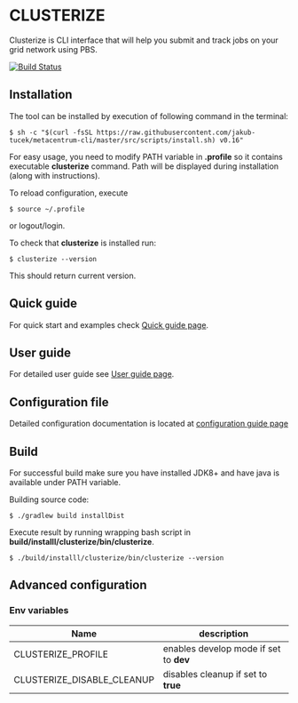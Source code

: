 # CLUSTERIZE

Clusterize is CLI interface that will help you submit and track jobs on your grid network using PBS.


[![Build Status](https://travis-ci.com/jakub-tucek/clusterize.svg?branch=master)](https://travis-ci.com/jakub-tucek/clusterize)

## Installation

The tool can be installed by execution of following command in the terminal:
```
$ sh -c "$(curl -fsSL https://raw.githubusercontent.com/jakub-tucek/metacentrum-cli/master/src/scripts/install.sh) v0.16"
```

For easy usage, you need to modify PATH variable in **.profile** so it contains executable **clusterize** command. Path will
be displayed during installation (along with instructions).

To reload configuration, execute
```
$ source ~/.profile
```
or logout/login.

To check that **clusterize** is installed run:
```
$ clusterize --version
```
This should return current version.

## Quick guide

For quick start and examples check [Quick guide page](docs/QUICK_GUIDE.md).

## User guide

For detailed user guide see
[User guide page](docs/USER_GUIDE.md).

## Configuration file

Detailed configuration documentation is located at [configuration guide page](docs/CONFIGURATION.md)


## Build

For successful build make sure you have installed JDK8+ and have java is available under PATH variable.

Building source code:
```
$ ./gradlew build installDist
```

Execute result by running wrapping bash script in **build/installl/clusterize/bin/clusterize**.

```
$ ./build/installl/clusterize/bin/clusterize --version
```


## Advanced configuration
    
### Env variables


| Name | description |
| ---- | ----------- |
| CLUSTERIZE_PROFILE | enables develop mode if set to **dev** |
| CLUSTERIZE_DISABLE_CLEANUP | disables cleanup if set to **true** |

